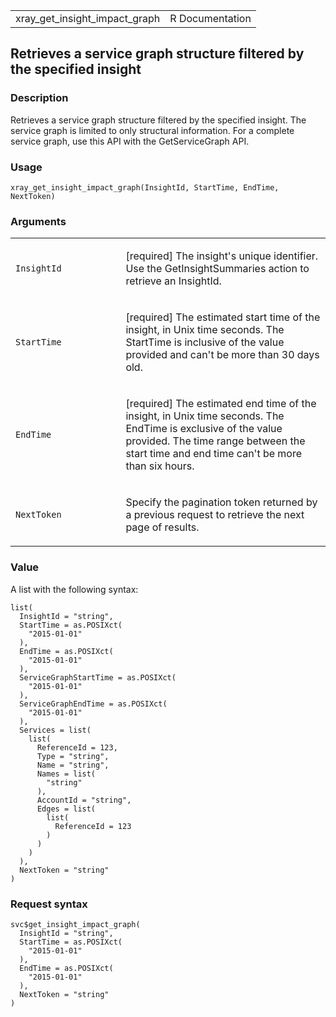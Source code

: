 <table style="width: 100%;">
<tbody>
<tr class="odd">
<td>xray_get_insight_impact_graph</td>
<td style="text-align: right;">R Documentation</td>
</tr>
</tbody>
</table>

## Retrieves a service graph structure filtered by the specified insight

### Description

Retrieves a service graph structure filtered by the specified insight.
The service graph is limited to only structural information. For a
complete service graph, use this API with the GetServiceGraph API.

### Usage

    xray_get_insight_impact_graph(InsightId, StartTime, EndTime, NextToken)

### Arguments

<table>
<colgroup>
<col style="width: 35%" />
<col style="width: 65%" />
</colgroup>
<tbody>
<tr class="odd">
<td><code
id="xray_get_insight_impact_graph_:_InsightId">InsightId</code></td>
<td><p>[required] The insight's unique identifier. Use the
GetInsightSummaries action to retrieve an InsightId.</p></td>
</tr>
<tr class="even">
<td><code
id="xray_get_insight_impact_graph_:_StartTime">StartTime</code></td>
<td><p>[required] The estimated start time of the insight, in Unix time
seconds. The StartTime is inclusive of the value provided and can't be
more than 30 days old.</p></td>
</tr>
<tr class="odd">
<td><code
id="xray_get_insight_impact_graph_:_EndTime">EndTime</code></td>
<td><p>[required] The estimated end time of the insight, in Unix time
seconds. The EndTime is exclusive of the value provided. The time range
between the start time and end time can't be more than six
hours.</p></td>
</tr>
<tr class="even">
<td><code
id="xray_get_insight_impact_graph_:_NextToken">NextToken</code></td>
<td><p>Specify the pagination token returned by a previous request to
retrieve the next page of results.</p></td>
</tr>
</tbody>
</table>

### Value

A list with the following syntax:

    list(
      InsightId = "string",
      StartTime = as.POSIXct(
        "2015-01-01"
      ),
      EndTime = as.POSIXct(
        "2015-01-01"
      ),
      ServiceGraphStartTime = as.POSIXct(
        "2015-01-01"
      ),
      ServiceGraphEndTime = as.POSIXct(
        "2015-01-01"
      ),
      Services = list(
        list(
          ReferenceId = 123,
          Type = "string",
          Name = "string",
          Names = list(
            "string"
          ),
          AccountId = "string",
          Edges = list(
            list(
              ReferenceId = 123
            )
          )
        )
      ),
      NextToken = "string"
    )

### Request syntax

    svc$get_insight_impact_graph(
      InsightId = "string",
      StartTime = as.POSIXct(
        "2015-01-01"
      ),
      EndTime = as.POSIXct(
        "2015-01-01"
      ),
      NextToken = "string"
    )
